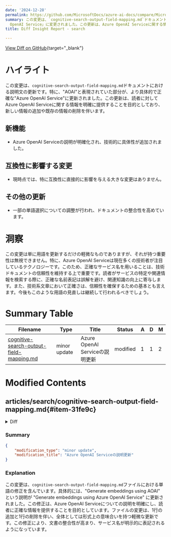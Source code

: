 ```yaml
---
date: '2024-12-28'
permalink: https://github.com/MicrosoftDocs/azure-ai-docs/compare/MicrosoftDocs:f98b838...MicrosoftDocs:dfca068
summary: この変更は、`cognitive-search-output-field-mapping.md`ドキュメントにおける説明文を更新するもので、特に「AOAI」という表現がより具体的な「Azure
  OpenAI Service」に変更されました。この更新は、Azure OpenAI Serviceに関する情報の明確化を目的としており、技術的な具体性が追加されています。互換性に影響を与える大きな変更はなく、一部の用語選択も調整されています。この変更は軽微ですが、正確な表現は技術ドキュメントの信頼性を維持し、読者が関連情報を検索する助けとなります。今後もこのような用語の見直しが継続されることが重要です。
title: Diff Insight Report - search

---
```


[View Diff on GitHub](https://github.com/MicrosoftDocs/azure-ai-docs/compare/MicrosoftDocs:f98b838...MicrosoftDocs:dfca068){target="_blank"}

# ハイライト
この変更は、`cognitive-search-output-field-mapping.md`ドキュメントにおける説明文の更新です。特に、"AOAI"と表現されていた部分が、より具体的で正確な"Azure OpenAI Service"に更新されました。この更新は、読者に対してAzure OpenAI Serviceに関する情報を明確に提供することを目的としており、新しい情報の追加や既存の情報の削除を伴います。

## 新機能
- Azure OpenAI Serviceの説明が明確化され、技術的に具体性が追加されました。

## 互換性に影響する変更
- 現時点では、特に互換性に直接的に影響を与える大きな変更はありません。

## その他の更新
- 一部の単語選択についての調整が行われ、ドキュメントの整合性を高めています。

# 洞察
この変更は単に用語を更新するだけの軽微なものでありますが、それが持つ重要性は無視できません。特に、Azure OpenAI Serviceは現在多くの技術者が注目しているテクノロジーです。このため、正確なサービス名を用いることは、技術ドキュメントの信頼性を維持する上で重要です。読者がサービスの特定や関連情報を検索する際に、正確な名前表記は誤解を避け、関連知識の向上に寄与します。また、技術系文章において正確さは、信頼性を確保するための基本とも言えます。今後もこのような用語の見直しは継続して行われるべきでしょう。

# Summary Table
|  Filename  | Type |    Title    | Status | A  | D  | M  |
|------------|------|-------------|--------|----|----|----|
| [cognitive-search-output-field-mapping.md](#item-31fe9c) | minor update | Azure OpenAI Serviceの説明更新 | modified | 1 | 1 | 2 | 


# Modified Contents
## articles/search/cognitive-search-output-field-mapping.md{#item-31fe9c}

<details>
<summary>Diff</summary>
````diff
@@ -182,7 +182,7 @@ The source field path is skill output. In this example, the output is *text_vect
 ```json
 {
   "name": "test-vector-size-ss",  
-  "description": "Generate embeddings using AOAI",
+  "description": "Generate embeddings using Azure OpenAI Service",
   "skills": [
     {
       "@odata.type": "#Microsoft.Skills.Text.AzureOpenAIEmbeddingSkill",
````
</details>

### Summary

```json
{
    "modification_type": "minor update",
    "modification_title": "Azure OpenAI Serviceの説明更新"
}
```

### Explanation
この変更は、`cognitive-search-output-field-mapping.md`ファイルにおける単語の修正を含んでいます。具体的には、"Generate embeddings using AOAI" という説明が "Generate embeddings using Azure OpenAI Service" に更新されました。この修正は、Azure OpenAI Serviceについての説明を明確にし、読者に正確な情報を提供することを目的としています。ファイルの変更は、1行の追加と1行の削除を伴い、全体としては形式上の意味合いを持つ軽微な更新です。この修正により、文書の整合性が高まり、サービス名が明示的に表記されるようになっています。


